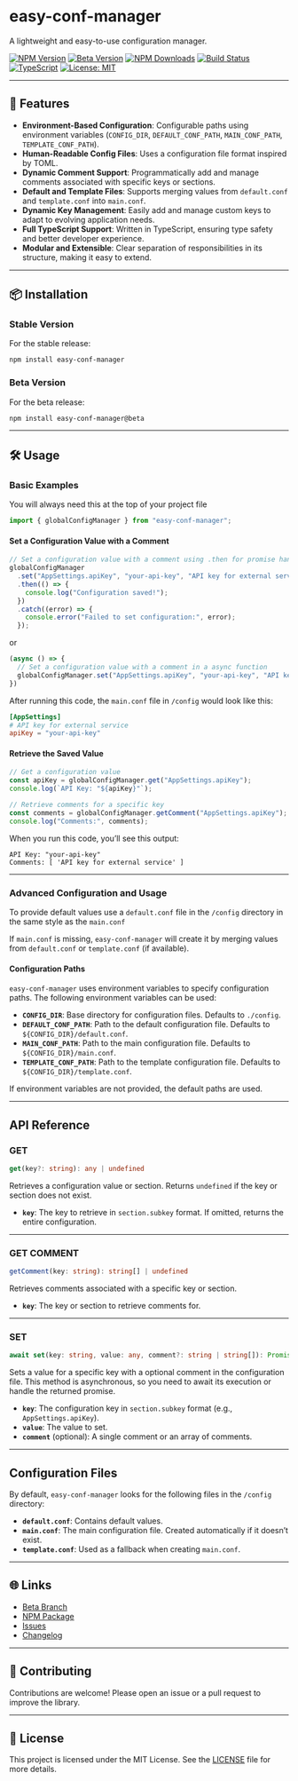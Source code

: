# easy-conf-manager

A lightweight and easy-to-use configuration manager.

[![NPM Version](https://img.shields.io/npm/v/easy-conf-manager.svg?style=flat)](https://www.npmjs.com/package/easy-conf-manager)
[![Beta Version](https://img.shields.io/npm/v/easy-conf-manager/beta.svg?label=beta&color=orange)](https://www.npmjs.com/package/easy-conf-manager/v/beta)
[![NPM Downloads](https://img.shields.io/npm/dt/easy-conf-manager.svg?style=flat)](https://www.npmjs.com/package/easy-conf-manager)
[![Build Status](https://github.com/unterdrueckt/easy-conf-manager/actions/workflows/release.yml/badge.svg)](https://github.com/unterdrueckt/easy-conf-manager/actions)
[![TypeScript](https://img.shields.io/badge/TypeScript-%E2%9C%94-blue)](https://www.typescriptlang.org/)
[![License: MIT](https://img.shields.io/badge/License-MIT-blue.svg)](https://opensource.org/licenses/MIT)

---

## 🚀 Features

- **Environment-Based Configuration**: Configurable paths using environment variables (`CONFIG_DIR`, `DEFAULT_CONF_PATH`, `MAIN_CONF_PATH`, `TEMPLATE_CONF_PATH`).
- **Human-Readable Config Files**: Uses a configuration file format inspired by TOML.
- **Dynamic Comment Support**: Programmatically add and manage comments associated with specific keys or sections.
- **Default and Template Files**: Supports merging values from `default.conf` and `template.conf` into `main.conf`.
- **Dynamic Key Management**: Easily add and manage custom keys to adapt to evolving application needs.
- **Full TypeScript Support**: Written in TypeScript, ensuring type safety and better developer experience.
- **Modular and Extensible**: Clear separation of responsibilities in its structure, making it easy to extend.

---

## 📦 Installation

### Stable Version

For the stable release:

```bash
npm install easy-conf-manager
```

### Beta Version

For the beta release:

```bash
npm install easy-conf-manager@beta
```

---

## 🛠️ Usage

### Basic Examples

You will always need this at the top of your project file

```typescript
import { globalConfigManager } from "easy-conf-manager";
```

#### Set a Configuration Value with a Comment

```typescript
// Set a configuration value with a comment using .then for promise handling
globalConfigManager
  .set("AppSettings.apiKey", "your-api-key", "API key for external service")
  .then(() => {
    console.log("Configuration saved!");
  })
  .catch((error) => {
    console.error("Failed to set configuration:", error);
  });
```

or

```typescript
(async () => {
  // Set a configuration value with a comment in a async function
  globalConfigManager.set("AppSettings.apiKey", "your-api-key", "API key for external service");
})
```

After running this code, the `main.conf` file in `/config` would look like this:

```toml
[AppSettings]
# API key for external service
apiKey = "your-api-key"
```

#### Retrieve the Saved Value

```typescript
// Get a configuration value
const apiKey = globalConfigManager.get("AppSettings.apiKey");
console.log(`API Key: "${apiKey}"`);

// Retrieve comments for a specific key
const comments = globalConfigManager.getComment("AppSettings.apiKey");
console.log("Comments:", comments);
```

When you run this code, you’ll see this output:

```console
API Key: "your-api-key"
Comments: [ 'API key for external service' ]
```

---

### Advanced Configuration and Usage

To provide default values use a `default.conf` file in the `/config` directory in the same style as the `main.conf`

If `main.conf` is missing, `easy-conf-manager` will create it by merging values from `default.conf` or `template.conf` (if available).

#### Configuration Paths

`easy-conf-manager` uses environment variables to specify configuration paths. The following environment variables can be used:

- **`CONFIG_DIR`**: Base directory for configuration files. Defaults to `./config`.
- **`DEFAULT_CONF_PATH`**: Path to the default configuration file. Defaults to `${CONFIG_DIR}/default.conf`.
- **`MAIN_CONF_PATH`**: Path to the main configuration file. Defaults to `${CONFIG_DIR}/main.conf`.
- **`TEMPLATE_CONF_PATH`**: Path to the template configuration file. Defaults to `${CONFIG_DIR}/template.conf`.

If environment variables are not provided, the default paths are used.

---

## API Reference

### GET

```typescript
get(key?: string): any | undefined
```

Retrieves a configuration value or section. Returns `undefined` if the key or section does not exist.

- **`key`**: The key to retrieve in `section.subkey` format. If omitted, returns the entire configuration.

---

### GET COMMENT

```typescript
getComment(key: string): string[] | undefined
```

Retrieves comments associated with a specific key or section.

- **`key`**: The key or section to retrieve comments for.

---

### SET

```typescript
await set(key: string, value: any, comment?: string | string[]): Promise<void>
```

Sets a value for a specific key with a optional comment in the configuration file. This method is asynchronous, so you need to await its execution or handle the returned promise.

- **`key`**: The configuration key in `section.subkey` format (e.g., `AppSettings.apiKey`).
- **`value`**: The value to set.
- **`comment`** (optional): A single comment or an array of comments.

---

## Configuration Files

By default, `easy-conf-manager` looks for the following files in the `/config` directory:

- **`default.conf`**: Contains default values.
- **`main.conf`**: The main configuration file. Created automatically if it doesn’t exist.
- **`template.conf`**: Used as a fallback when creating `main.conf`.

---

## 🌐 Links

- [Beta Branch](https://github.com/unterdrueckt/easy-conf-manager/tree/beta)
- [NPM Package](https://www.npmjs.com/package/easy-conf-manager)
- [Issues](https://github.com/unterdrueckt/easy-conf-manager/issues)
- [Changelog](https://github.com/unterdrueckt/easy-conf-manager/releases)

---

## 🤝 Contributing

Contributions are welcome! Please open an issue or a pull request to improve the library.

---

## 📜 License

This project is licensed under the MIT License. See the [LICENSE](LICENSE) file for more details.
